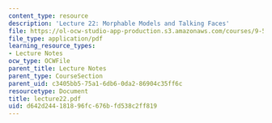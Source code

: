 ```yaml
---
content_type: resource
description: 'Lecture 22: Morphable Models and Talking Faces'
file: https://ol-ocw-studio-app-production.s3.amazonaws.com/courses/9-520-statistical-learning-theory-and-applications-spring-2003/d642d244181896fc676bfd538c2ff819_lecture22.pdf
file_type: application/pdf
learning_resource_types:
- Lecture Notes
ocw_type: OCWFile
parent_title: Lecture Notes
parent_type: CourseSection
parent_uid: c3405bb5-75a1-6db6-0da2-86904c35ff6c
resourcetype: Document
title: lecture22.pdf
uid: d642d244-1818-96fc-676b-fd538c2ff819
---
```

